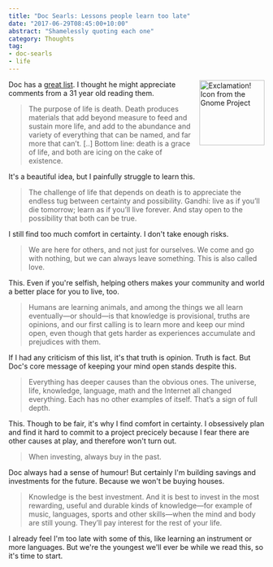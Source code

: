 ```yaml
---
title: "Doc Searls: Lessons people learn too late"
date: "2017-06-29T08:45:00+10:00"
abstract: "Shamelessly quoting each one"
category: Thoughts
tag:
- doc-searls
- life
---
```

<p><img src="https://rubenerd.com/files/stock/gnome-help-browser.svg" alt="Exclamation! Icon from the Gnome Project" style="float:right; margin:0 0 1em 1em; width:128px; height:128px;" /></p> 

Doc has a [great list]. I thought he might appreciate comments from a 31 year old reading them.

> The purpose of life is death. Death produces materials that add beyond measure to feed and sustain more life, and add to the abundance and variety of everything that can be named, and far more that can’t. [..] Bottom line: death is a grace of life, and both are icing on the cake of existence.

It's a beautiful idea, but I painfully struggle to learn this.

> The challenge of life that depends on death is to appreciate the endless tug between certainty and possibility. Gandhi: live as if you’ll die tomorrow; learn as if you’ll live forever. And stay open to the possibility that both can be true.

I still find too much comfort in certainty. I don't take enough risks.

> We are here for others, and not just for ourselves. We come and go with nothing, but we can always leave something. This is also called love.

This. Even if you're selfish, helping others makes your community and world a better place for you to live, too.

> Humans are learning animals, and among the things we all learn eventually—or should—is that knowledge is provisional, truths are opinions, and our first calling is to learn more and keep our mind open, even though that gets harder as experiences accumulate and prejudices with them.

If I had any criticism of this list, it's that truth is opinion. Truth is fact. But Doc's core message of keeping your mind open stands despite this.

> Everything has deeper causes than the obvious ones. The universe, life, knowledge, language, math and the Internet all changed everything. Each has no other examples of itself. That’s a sign of full depth.

This. Though to be fair, it's why I find comfort in certainty. I obsessively plan and find it hard to commit to a project precicely because I fear there are other causes at play, and therefore won't turn out.

> When investing, always buy in the past.

Doc always had a sense of humour! But certainly I'm building savings and investments for the future. Because we won't be buying houses.

> Knowledge is the best investment. And it is best to invest in the most rewarding, useful and durable kinds of knowledge—for example of music, languages, sports and other skills—when the mind and body are still young. They’ll pay interest for the rest of your life.

I already feel I'm too late with some of this, like learning an instrument or more languages. But we're the youngest we'll ever be while we read this, so it's time to start.

[great list]: http://harvard.edu/doc/2017/06/12/lifelessons/
[buying houses]: https://rubenerd.com/millions-benefit-from-housing-speculation/

